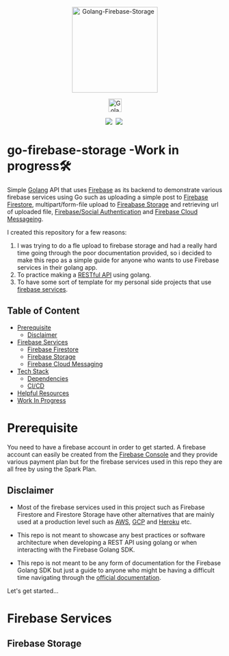 <p align="center"><img src="assets/logo_image.png" alt="Golang-Firebase-Storage" height="200px"></p>
<p align="center"><img src="assets/logo_text.png" alt="Golang-Firebase-Storage" height="31px"></p>

<p align="center">
<img  src="https://img.shields.io/badge/Go-29BEB0?style=for-the-badge&logo=go&logoColor=white">&nbsp;
<img  src="https://img.shields.io/badge/-FIREBASE-FFCA28?logo=firebase&style=for-the-badge&logoColor=white">&nbsp;
</p>
 
 # go-firebase-storage -Work in progress🛠️

 Simple [Golang]("link-to-golang-official-page") API that uses [Firebase]("link-to-firebase-official-page") as its backend to demonstrate various firebase services using Go such as uploading a simple post to [Firebase Firestore]("link-to-firebase-firestore-doc"), multipart/form-file upload to [Fireabase Storage]("link-to-firebase-storage-doc") and retrieving url of uploaded file, [Firebase/Social Authentication]("link-to-firebase-auth-doc") and [Firebase Cloud Messageing]("link-to-fcm-doc").

 I created this repository for a few reasons: 
 1. I was trying to do a fle upload to firebase storage and had a really hard time going through the poor documentation provided, so i decided to make this repo as a simple guide for anyone who wants to use Firebase services in their golang app.
 2. To practice making a [RESTful API]("link-to-restful-api-explaination") using golang.
 3. To have some sort of template for my personal side projects that use [firebase services]("firebase-services-page").

 ## Table of Content
- [Prerequisite](#prerequisite)
    - [Disclaimer](##disclaimer)
- [Firebase Services](#firebase-services)
    - [Firebase Firestore](##firebase-firestore)
    - [Firebase Storage](##firebase-storage)
    - [Firebase Cloud Messaging](##firebase-cloud-messaging)
- [Tech Stack](#techstack)
    - [Dependencies](##dependencies)
    - [CI/CD](##ci-cd)
- [Helpful Resources](#helpful-resources)
- [Work In Progress](#work-in-progress)

# Prerequisite
You need to have a firebase account in order to get started. A firebase account can easily be created from the [Firebase Console]("link-to-firebase-console") and they provide various payment plan but for the firebase services used in this repo they are all free by using the Spark Plan.

## Disclaimer

- Most of the firebase services used in this project such as Firebase Firestore and Firestore Storage have other alternatives that are mainly used at a production level such as [AWS]("link-to-aws-go"), [GCP]("link-to-gcp-go-doc") and [Heroku]("link-to-heroku-go-doc") etc.

- This repo is not meant to showcase any best practices or software architecture when developing a REST API using golang or when interacting with the Firebase Golang SDK.

- This repo is not meant to be any form of documentation for the Firebase Golang SDK but just a guide to anyone who might be having a difficult time navigating through the [official documentation]("link-to-offical-firebase-golang-sdk-doc").

Let's get started...

# Firebase Services
## Firebase Storage
